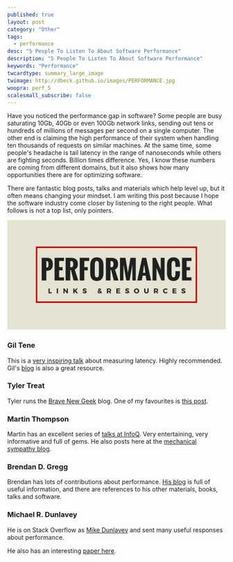 ```yaml
---
published: true
layout: post
category: "Other"
tags:
  - performance
desc: "5 People To Listen To About Software Performance"
description: "5 People To Listen To About Software Performance"
keywords: "Performance"
twcardtype: summary_large_image
twimage: http://dbeck.github.io/images/PERFORMANCE.jpg
woopra: perf_5
scalesmall_subscribe: false
---
```


Have you noticed the performance gap in software? Some people are busy saturating 10Gb, 40Gb or even 100Gb network links, sending out tens or hundreds of millions of messages per second on a single computer. The other end is claiming the high performance of their system when handling ten thousands of requests on similar machines. At the same time, some people's headache is tail latency in the range of nanoseconds while others are fighting seconds. Billion times difference. Yes, I know these numbers are coming from different domains, but it also shows how many opportunities there are for optimizing software.

There are fantastic blog posts, talks and materials which help level up, but it often means changing your mindset. I am writing this post because I hope the software industry come closer by listening to the right people. What follows is not a top list, only pointers.

![performance](/images/PERFORMANCE.jpg)

### Gil Tene

This is a [very inspiring talk](https://www.youtube.com/watch?v=G5UskyPG9_o) about measuring latency. Highly recommended. Gil's [blog](http://latencytipoftheday.blogspot.co.uk/) is also a great resource.

### Tyler Treat

Tyler runs the [Brave New Geek](http://bravenewgeek.com/) blog. One of my favourites is [this post](http://bravenewgeek.com/everything-you-know-about-latency-is-wrong/).

### Martin Thompson

Martin has an excellent series of [talks at InfoQ](https://www.infoq.com/author/Martin-Thompson). Very entertaining, very informative and full of gems. He also posts here at the [mechanical sympathy blog](http://mechanical-sympathy.blogspot.co.uk/).

### Brendan D. Gregg

Brendan has lots of contributions about performance. [His blog](http://www.brendangregg.com/) is full of useful information, and there are references to his other materials, books, talks and software.

### Michael R. Dunlavey

He is on Stack Overflow as [Mike Dunlavey](http://stackoverflow.com/users/23771/mike-dunlavey) and sent many useful responses about performance.

He also has an interesting [paper here](http://www.cs.tufts.edu/~nr/cs257/archive/mike-dunlavey/performance.pdf).
